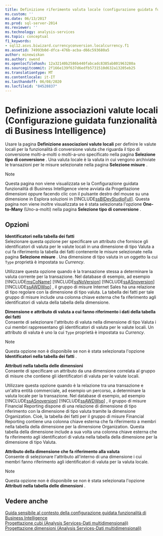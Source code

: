 ```yaml
---
title: Definizione riferimento valuta locale (configurazione guidata funzionalità di Business Intelligence) | Microsoft Docs
ms.custom: ''
ms.date: 06/13/2017
ms.prod: sql-server-2014
ms.reviewer: ''
ms.technology: analysis-services
ms.topic: conceptual
f1_keywords:
- sql12.asvs.biwizard.currencyconversion.localcurrency.f1
ms.assetid: 74993b0d-dfca-476b-acba-d66c593680a5
author: minewiskan
ms.author: owend
ms.openlocfilehash: 12a32140b2586b440fabcadc8385ab801963280a
ms.sourcegitcommit: 2f166e139f637d6edfb5731510d632a13205eb25
ms.translationtype: MT
ms.contentlocale: it-IT
ms.lasthandoff: 06/08/2020
ms.locfileid: "84528837"
---
```

# <a name="define-local-currency-reference-business-intelligence-wizard"></a>Definizione associazioni valute locali (Configurazione guidata funzionalità di Business Intelligence)
  Usare la pagina **Definizione associazioni valute locali** per definire le valute locali per la funzionalità di conversione valuta che riguarda il tipo di conversione molti-a-molti o molti-a-uno specificato nella pagina **Selezione tipo di conversione** . Una valuta locale è la valuta in cui vengono archiviate le transazioni per le misure selezionate nella pagina **Selezione misure** .  
  
> [!NOTE]  
>  Questa pagina non viene visualizzata se la Configurazione guidata funzionalità di Business Intelligence viene avviata da Progettazione dimensioni oppure facendo clic con il pulsante destro del mouse su una dimensione in Esplora soluzioni in [!INCLUDE[ssBIDevStudioFull](../includes/ssbidevstudiofull-md.md)]. Questa pagina non viene inoltre visualizzata se è stata selezionata l'opzione **One-to-Many** (Uno-a-molti) nella pagina **Selezione tipo di conversione** .  
  
## <a name="options"></a>Opzioni  
 **Identificatori nella tabella dei fatti**  
 Selezionare questa opzione per specificare un attributo che fornisce gli identificatori di valuta per le valute locali in una dimensione di tipo Valuta a cui fa riferimento la tabella dei fatti contenente le misure selezionate nella pagina **Selezione misure** . Una dimensione di tipo valuta in un oggetto la cui `Type` proprietà è impostata su *Currency*.  
  
 Utilizzare questa opzione quando è la transazione stessa a determinare la valuta corrente per la transazione. Nel database di esempio, ad esempio [!INCLUDE[msCoName](../includes/msconame-md.md)] [!INCLUDE[ssNoVersion](../includes/ssnoversion-md.md)] [!INCLUDE[ssASnoversion](../includes/ssasnoversion-md.md)] [!INCLUDE[ssAWDWsp](../includes/ssawdwsp-md.md)] , il gruppo di misure Internet Sales ha una relazione di tipo regolare con la dimensione di tipo valuta. La tabella dei fatti per tale gruppo di misure include una colonna chiave esterna che fa riferimento agli identificatori di valuta della tabella della dimensione.  
  
 **Dimensione e attributo di valuta a cui fanno riferimento i dati della tabella dei fatti**  
 Consente di selezionare l'attributo di valuta nella dimensione di tipo Valuta i cui membri rappresentano gli identificatori di valuta per le valute locali. Un attributo di valuta è uno la cui `Type` proprietà è impostata su *Currency*.  
  
> [!NOTE]  
>   Questa opzione non è disponibile se non è stata selezionata l'opzione **Identificatori nella tabella dei fatti** .  
  
 **Attributi nella tabella delle dimensioni**  
 Consente di specificare un attributo da una dimensione correlata al gruppo di misure che contiene gli identificatori di valuta per le valute locali.  
  
 Utilizzare questa opzione quando è la relazione tra una transazione e un'altra entità commerciale, ad esempio un percorso, a determinare la valuta locale per la transazione. Nel database di esempio, ad esempio [!INCLUDE[ssASnoversion](../includes/ssasnoversion-md.md)] [!INCLUDE[ssAWDWsp](../includes/ssawdwsp-md.md)] , il gruppo di misure Financial Reporting dispone di una relazione di dimensione di tipo riferimento con la dimensione di tipo valuta tramite la dimensione Organization. Cioè, la tabella dei fatti per il gruppo di misure Financial Reporting contiene una colonna chiave esterna che fa riferimento a membri nella tabella della dimensione per la dimensione Organization. Questa tabella della dimensione include a sua volta una colonna chiave esterna che fa riferimento agli identificatori di valuta nella tabella della dimensione per la dimensione di tipo Valuta.  
  
 **Attributo della dimensione che fa riferimento alla valuta**  
 Consente di selezionare l'attributo all'interno di una dimensione i cui membri fanno riferimento agli identificatori di valuta per la valuta locale.  
  
> [!NOTE]  
>   Questa opzione non è disponibile se non è stata selezionata l'opzione **Attributi nella tabella delle dimensioni** .  
  
## <a name="see-also"></a>Vedere anche  
 [Guida sensibile al contesto della configurazione guidata funzionalità di Business Intelligence](business-intelligence-wizard-f1-help.md)   
 [Progettazione cubi &#40;Analysis Services-Dati multidimensionali&#41;](cube-designer-analysis-services-multidimensional-data.md)   
 [Progettazione dimensioni &#40;Analysis Services-Dati multidimensionali&#41;](dimension-designer-analysis-services-multidimensional-data.md)  
  
  
